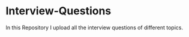 # Interview-Questions
In this Repository I upload all the interview questions of different topics.  
